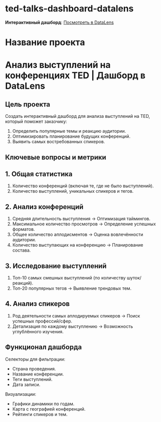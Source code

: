 # ted-talks-dashboard-datalens

**Интерактивный дашборд**: [Посмотреть в DataLens](https://datalens.yandex.cloud/luacdsqcb9xq7)

# Название проекта
# Анализ выступлений на конференциях TED | Дашборд в DataLens

## Цель проекта
Создать интерактивный дашборд для анализа выступлений на TED, который поможет заказчику:

1. Определить популярные темы и реакцию аудитории.
2. Оптимизировать планирование будущих конференций.
3. Выявить самых востребованных спикеров.

## Ключевые вопросы и метрики

## 1. Общая статистика
1. Количество конференций (включая те, где не было выступлений).
2. Количество выступлений, уникальных спикеров и тегов.

## 2. Анализ конференций
1. Средняя длительность выступления → Оптимизация таймингов.
2. Максимальное количество просмотров → Определение успешных форматов.
3. Общее количество аплодисментов → Оценка вовлечённости аудитории.
4. Количество выступающих на конференцию → Планирование состава.

## 3. Исследование выступлений
1. Топ-10 самых смешных выступлений (по количеству шуток/реакций).
2. Топ-20 популярных тегов → Выявление трендовых тем.

## 4. Анализ спикеров
1. Род деятельности самых аплодируемых спикеров → Поиск успешных профессий/сфер.
2. Детализация по каждому выступлению → Возможность углублённого изучения.

## Функционал дашборда
Селекторы для фильтрации:
- Страна проведения.
- Название конференции.
- Теги выступлений.
- Дата записи.

Визуализации:
- Графики динамики по годам.
- Карта с географией конференций.
- Рейтинги спикеров и тем.

